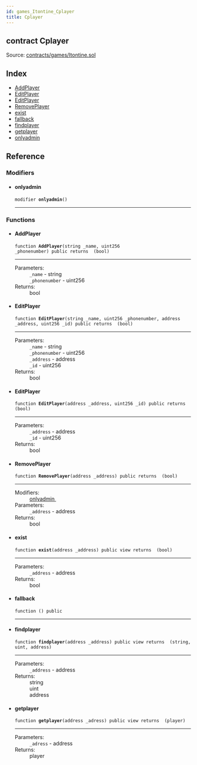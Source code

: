 ```yaml
---
id: games_Itontine_Cplayer
title: Cplayer
---
```


<div class="contract-doc"><div class="contract"><h2 class="contract-header"><span class="contract-kind">contract</span> Cplayer</h2><div class="source">Source: <a href="https://github.com/FriendlyUser/solidity-smart-contracts//blob/v0.2.0/contracts/games/Itontine.sol" target="_blank">contracts/games/Itontine.sol</a></div></div><div class="index"><h2>Index</h2><ul><li><a href="games_Itontine_Cplayer.html#AddPlayer">AddPlayer</a></li><li><a href="games_Itontine_Cplayer.html#EditPlayer">EditPlayer</a></li><li><a href="games_Itontine_Cplayer.html#EditPlayer">EditPlayer</a></li><li><a href="games_Itontine_Cplayer.html#RemovePlayer">RemovePlayer</a></li><li><a href="games_Itontine_Cplayer.html#exist">exist</a></li><li><a href="games_Itontine_Cplayer.html#">fallback</a></li><li><a href="games_Itontine_Cplayer.html#findplayer">findplayer</a></li><li><a href="games_Itontine_Cplayer.html#getplayer">getplayer</a></li><li><a href="games_Itontine_Cplayer.html#onlyadmin">onlyadmin</a></li></ul></div><div class="reference"><h2>Reference</h2><div class="modifiers"><h3>Modifiers</h3><ul><li><div class="item modifier"><span id="onlyadmin" class="anchor-marker"></span><h4 class="name">onlyadmin</h4><div class="body"><code class="signature">modifier <strong>onlyadmin</strong><span>() </span></code><hr/></div></div></li></ul></div><div class="functions"><h3>Functions</h3><ul><li><div class="item function"><span id="AddPlayer" class="anchor-marker"></span><h4 class="name">AddPlayer</h4><div class="body"><code class="signature">function <strong>AddPlayer</strong><span>(string _name, uint256 _phonenumber) </span><span>public </span><span>returns  (bool) </span></code><hr/><dl><dt><span class="label-parameters">Parameters:</span></dt><dd><div><code>_name</code> - string</div><div><code>_phonenumber</code> - uint256</div></dd><dt><span class="label-return">Returns:</span></dt><dd>bool</dd></dl></div></div></li><li><div class="item function"><span id="EditPlayer" class="anchor-marker"></span><h4 class="name">EditPlayer</h4><div class="body"><code class="signature">function <strong>EditPlayer</strong><span>(string _name, uint256 _phonenumber, address _address, uint256 _id) </span><span>public </span><span>returns  (bool) </span></code><hr/><dl><dt><span class="label-parameters">Parameters:</span></dt><dd><div><code>_name</code> - string</div><div><code>_phonenumber</code> - uint256</div><div><code>_address</code> - address</div><div><code>_id</code> - uint256</div></dd><dt><span class="label-return">Returns:</span></dt><dd>bool</dd></dl></div></div></li><li><div class="item function"><span id="EditPlayer" class="anchor-marker"></span><h4 class="name">EditPlayer</h4><div class="body"><code class="signature">function <strong>EditPlayer</strong><span>(address _address, uint256 _id) </span><span>public </span><span>returns  (bool) </span></code><hr/><dl><dt><span class="label-parameters">Parameters:</span></dt><dd><div><code>_address</code> - address</div><div><code>_id</code> - uint256</div></dd><dt><span class="label-return">Returns:</span></dt><dd>bool</dd></dl></div></div></li><li><div class="item function"><span id="RemovePlayer" class="anchor-marker"></span><h4 class="name">RemovePlayer</h4><div class="body"><code class="signature">function <strong>RemovePlayer</strong><span>(address _address) </span><span>public </span><span>returns  (bool) </span></code><hr/><dl><dt><span class="label-modifiers">Modifiers:</span></dt><dd><a href="games_Itontine_Cplayer.html#onlyadmin">onlyadmin </a></dd><dt><span class="label-parameters">Parameters:</span></dt><dd><div><code>_address</code> - address</div></dd><dt><span class="label-return">Returns:</span></dt><dd>bool</dd></dl></div></div></li><li><div class="item function"><span id="exist" class="anchor-marker"></span><h4 class="name">exist</h4><div class="body"><code class="signature">function <strong>exist</strong><span>(address _address) </span><span>public </span><span>view </span><span>returns  (bool) </span></code><hr/><dl><dt><span class="label-parameters">Parameters:</span></dt><dd><div><code>_address</code> - address</div></dd><dt><span class="label-return">Returns:</span></dt><dd>bool</dd></dl></div></div></li><li><div class="item function"><span id="fallback" class="anchor-marker"></span><h4 class="name">fallback</h4><div class="body"><code class="signature">function <strong></strong><span>() </span><span>public </span></code><hr/></div></div></li><li><div class="item function"><span id="findplayer" class="anchor-marker"></span><h4 class="name">findplayer</h4><div class="body"><code class="signature">function <strong>findplayer</strong><span>(address _address) </span><span>public </span><span>view </span><span>returns  (string, uint, address) </span></code><hr/><dl><dt><span class="label-parameters">Parameters:</span></dt><dd><div><code>_address</code> - address</div></dd><dt><span class="label-return">Returns:</span></dt><dd>string</dd><dd>uint</dd><dd>address</dd></dl></div></div></li><li><div class="item function"><span id="getplayer" class="anchor-marker"></span><h4 class="name">getplayer</h4><div class="body"><code class="signature">function <strong>getplayer</strong><span>(address _adress) </span><span>public </span><span>view </span><span>returns  (player) </span></code><hr/><dl><dt><span class="label-parameters">Parameters:</span></dt><dd><div><code>_adress</code> - address</div></dd><dt><span class="label-return">Returns:</span></dt><dd>player</dd></dl></div></div></li></ul></div></div></div>
